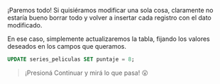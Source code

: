 ¡Paremos todo! Si quisiéramos modificar una sola cosa, claramente no estaría bueno borrar todo y volver a insertar cada registro con el dato modificado. 

En ese caso, simplemente actualizaremos la tabla, fijando los valores deseados en los campos que queramos.


``` sql
UPDATE series_peliculas SET puntaje = 8;
```

> ¡Presioná Continuar y mirá lo que pasa! :open_mouth:
